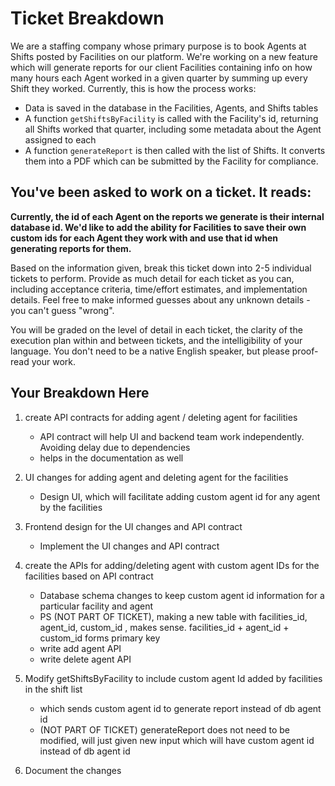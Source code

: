 # Ticket Breakdown
We are a staffing company whose primary purpose is to book Agents at Shifts posted by Facilities on our platform. We're working on a new feature which will generate reports for our client Facilities containing info on how many hours each Agent worked in a given quarter by summing up every Shift they worked. Currently, this is how the process works:

- Data is saved in the database in the Facilities, Agents, and Shifts tables
- A function `getShiftsByFacility` is called with the Facility's id, returning all Shifts worked that quarter, including some metadata about the Agent assigned to each
- A function `generateReport` is then called with the list of Shifts. It converts them into a PDF which can be submitted by the Facility for compliance.

## You've been asked to work on a ticket. It reads:

**Currently, the id of each Agent on the reports we generate is their internal database id. We'd like to add the ability for Facilities to save their own custom ids for each Agent they work with and use that id when generating reports for them.**


Based on the information given, break this ticket down into 2-5 individual tickets to perform. Provide as much detail for each ticket as you can, including acceptance criteria, time/effort estimates, and implementation details. Feel free to make informed guesses about any unknown details - you can't guess "wrong".


You will be graded on the level of detail in each ticket, the clarity of the execution plan within and between tickets, and the intelligibility of your language. You don't need to be a native English speaker, but please proof-read your work.

## Your Breakdown Here
1. create API contracts for adding agent / deleting agent for facilities
    - API contract will help UI and backend team work independently. Avoiding delay due to dependencies
    - helps in the documentation as well 
2. UI changes for adding agent and deleting agent for the facilities
    - Design UI, which will facilitate adding custom agent id for any agent by the facilities 
3. Frontend design for the UI changes and API contract
    - Implement the UI changes and API contract

4. create the APIs for adding/deleting agent with custom agent IDs for the facilities based on API contract
    - Database schema changes to keep custom agent id information for a particular facility and agent
    - PS (NOT PART OF TICKET), making a new table with facilities_id, agent_id, custom_id , makes sense.  facilities_id + agent_id + custom_id forms primary key
    - write add agent API
    - write delete agent API

6. Modify getShiftsByFacility to include custom agent Id added by facilities in the shift list
    - which sends custom agent id to generate report instead of db agent id
    - (NOT PART OF TICKET) generateReport does not need to be modified, will just given new input which will have custom agent id instead of db agent id
7. Document the changes 
